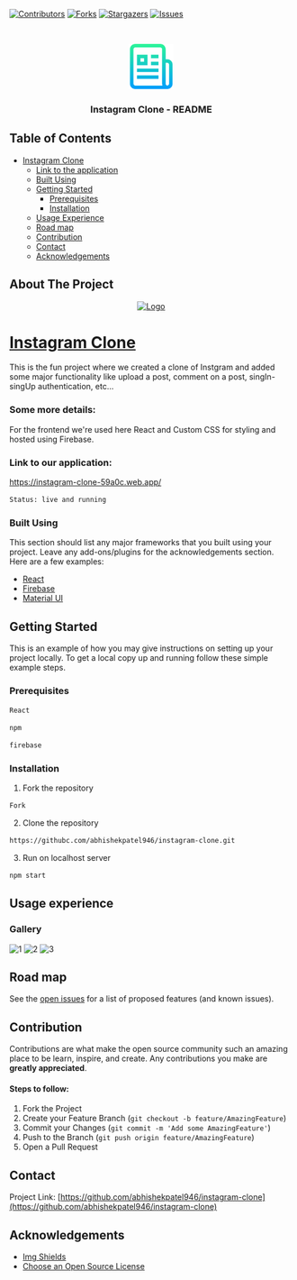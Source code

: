 [![Contributors][contributors-shield]][contributors-url]
[![Forks][forks-shield]][forks-url]
[![Stargazers][stars-shield]][stars-url]
[![Issues][issues-shield]][issues-url]


<!-- PROJECT LOGO -->
<br />
<p align="center">
  <a href="https://github.com/abhishekpatel946/instagram-clone">
    <img src="src/Assets/logo-readme.png" alt="Logo" width="80" height="80">
  </a>

  <h3 align="center">Instagram Clone - README</h3>
</p>



<!-- TABLE OF CONTENTS -->
## Table of Contents

- [Instagram Clone](#instagram-clone)
    - [Link to the application](#linktotheapp)
    - [Built Using](#built-using)
  - [Getting Started](#getting-started)
    - [Prerequisites](#prerequisites)
    - [Installation](#installation)
  - [Usage Experience](#usage-experience)
  - [Road map](#road-map)
  - [Contribution](#contribution)
  - [Contact](#contact)
  - [Acknowledgements](#acknowledgements)




<!-- ABOUT THE PROJECT -->
## About The Project
<p align="center">
  <a href="https://github.com/abhishekpatel946/instagram-clone">
<!--     <img src="Icon/logo-passmanager.jpeg" alt="Logo" width="10" height="10"> -->
    <img src="https://www.instagram.com/static/images/web/mobile_nav_type_logo.png/735145cfe0a4.png" alt="Logo" width="600" height="200">
  </a>
</p>

# [Instagram Clone](https://instagram-clone-59a0c.web.app/)

This is the fun project where we created a clone of Instgram and added some major functionality like upload a post, comment on a post, singIn-singUp authentication, etc...

### Some more details:
For the frontend we're used here React and Custom CSS for styling and hosted using Firebase.
<a name="linktotheapp"></a>
### Link to our application:
https://instagram-clone-59a0c.web.app/


```sh
Status: live and running
```

### Built Using
This section should list any major frameworks that you built using your project. Leave any add-ons/plugins for the acknowledgements section. Here are a few examples:
* [React](https://reactjs.org/docs/getting-started.html)
* [Firebase](https://firebase.google.com/docs)
* [Material UI](https://material-ui.com/)




<!-- GETTING STARTED -->
## Getting Started

This is an example of how you may give instructions on setting up your project locally.
To get a local copy up and running follow these simple example steps.

### Prerequisites

```sh
React
```
```sh
npm
```
```sh
firebase
```

### Installation

1. Fork the repository 
```sh
Fork
```

2. Clone the repository
```sh
https://githubc.com/abhishekpatel946/instagram-clone.git
```

3. Run on localhost server
```sh
npm start
```

<!-- USAGE EXAMPLES -->
## Usage experience

### Gallery
![1](https://github.com/abhishekpatel946/instagram-clone/blob/master/src/Assets/3.png)
![2](https://github.com/abhishekpatel946/instagram-clone/blob/master/src/Assets/1.png)
![3](https://github.com/abhishekpatel946/instagram-clone/blob/master/src/Assets/2.png)



<!-- ROAD MAP -->
## Road map

See the [open issues](https://github.com/abhishekpatel946/instagram-clone/issues) for a list of proposed features (and known issues).



<a name="contribution"></a>
## Contribution

Contributions are what make the open source community such an amazing place to be learn, inspire, and create. Any contributions you make are **greatly appreciated**.

#### Steps to follow:
1. Fork the Project
2. Create your Feature Branch (`git checkout -b feature/AmazingFeature`)
3. Commit your Changes (`git commit -m 'Add some AmazingFeature'`)
4. Push to the Branch (`git push origin feature/AmazingFeature`)
5. Open a Pull Request


<!-- CONTACT -->
## Contact

Project Link: [https://github.com/abhishekpatel946/instagram-clone](https://github.com/abhishekpatel946/instagram-clone)



<!-- ACKNOWLEDGEMENTS -->
## Acknowledgements
* [Img Shields](https://shields.io)
* [Choose an Open Source License](https://choosealicense.com)


<!-- MARKDOWN LINKS & IMAGES -->
<!-- https://www.markdownguide.org/basic-syntax/#reference-style-links -->
[contributors-shield]: https://img.shields.io/github/contributors/abhishekpatel946/instagram-clone.svg?style=flat
[contributors-url]: https://github.com/abhishekpatel946/instagram-clone/graphs/contributors
[forks-shield]: https://img.shields.io/github/forks/abhishekpatel946/instagram-clone.svg?style=flat
[forks-url]: https://github.com/abhishekpatel946/instagram-clone/network/members
[stars-shield]: https://img.shields.io/github/stars/abhishekpatel946/instagram-clone.svg?style=flat
[stars-url]: https://github.com/abhishekpatel946/instagram-clone/stargazers
[issues-shield]: https://img.shields.io/github/issues/abhishekpatel946/instagram-clone.svg?style=flat
[issues-url]: https://github.com/abhishekpatel946/instagram-clone/issues
